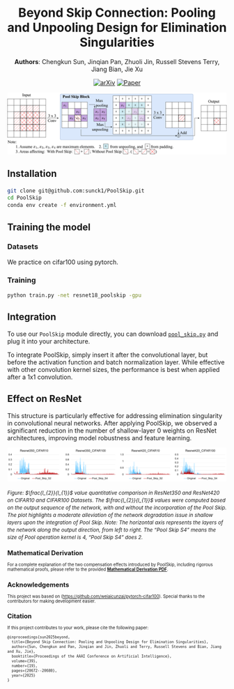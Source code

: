 <div align="center">

# Beyond Skip Connection: Pooling and Unpooling Design for Elimination Singularities

**Authors**: Chengkun Sun, Jinqian Pan, Zhuoli Jin, Russell Stevens Terry, Jiang Bian, Jie Xu

[![arXiv](https://img.shields.io/badge/arXiv-2409.13154-red)](https://arxiv.org/abs/2409.13154)
[![Paper](https://img.shields.io/badge/AAAI2025-Paper%20Link-blue)](https://ojs.aaai.org/index.php/AAAI/article/view/34278)

</div>

<p align="center">
  <img src="./Supplementary materials/arch.drawio.png" width="1200">
</p>

## Installation
```bash
git clone git@github.com:sunck1/PoolSkip.git
cd PoolSkip
conda env create -f environment.yml
```

## Training the model

### Datasets
We practice on cifar100 using pytorch.

### Training
```bash
python train.py -net resnet18_poolskip -gpu
```

## Integration

To use our `PoolSkip` module directly, you can download [`pool_skip.py`](./pool_skip.py) and plug it into your architecture.  

To integrate PoolSkip, simply insert it after the convolutional layer, but before the activation function and batch normalization layer.
While effective with other convolution kernel sizes, the performance is best when applied after a 1x1 convolution.


## Effect on ResNet

This structure is particularly effective for addressing elimination singularity in convolutional neural networks. After applying PoolSkip, we observed a significant reduction in the number of shallow-layer 0 weights on ResNet architectures, improving model robustness and feature learning.

<div align="center"> <img src="./Supplementary materials/l2_l1.png" alt="ResNet Effect" width="1200"/> </div> <p align="left"> <small><i>Figure: $\frac{l_{2}}{l_{1}}$ value quantitative comparison in ResNet350 and ResNet420 on CIFAR10 and CIFAR100 Datasets. The $\frac{l_{2}}{l_{1}}$ values were computed based on the output sequence of the network, with and without the incorporation of the Pool Skip. The plot highlights a moderate alleviation of the network degradation issue in shallow layers upon the integration of Pool Skip. Note: The horizontal axis represents the layers of the network along the output direction, from left to right. The “Pool Skip S4” means
the size of Pool operation kernel is 4, “Pool Skip S4” does 2.</i><small> </p>

## Mathematical Derivation
For a complete explanation of the two compensation effects introduced by PoolSkip, including rigorous mathematical proofs, please refer to the provided **[Mathematical Derivation PDF](./Supplementary%20materials/Mathematical_proof.pdf)**.

## Acknowledgements
This project was based on (https://github.com/weiaicunzai/pytorch-cifar100).
Special thanks to the contributors for making development easier.  

## Citation
If this project contributes to your work, please cite the following paper:

```
@inproceedings{sun2025beyond,
  title={Beyond Skip Connection: Pooling and Unpooling Design for Elimination Singularities},
  author={Sun, Chengkun and Pan, Jinqian and Jin, Zhuoli and Terry, Russell Stevens and Bian, Jiang and Xu, Jie},
  booktitle={Proceedings of the AAAI Conference on Artificial Intelligence},
  volume={39},
  number={19},
  pages={20672--20680},
  year={2025}
}
```
